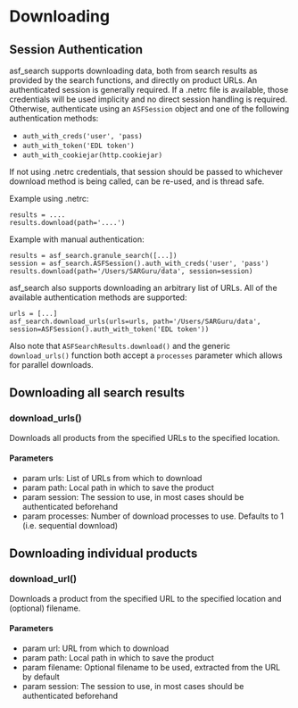 # Downloading

## Session Authentication

asf_search supports downloading data, both from search results as provided by the search functions, and directly on product URLs. An authenticated session is generally required. If a .netrc file is available, those credentials will be used implicity and no direct session handling is required. Otherwise, authenticate using an ```ASFSession``` object and one of the following authentication methods:

- ```auth_with_creds('user', 'pass)```
- ```auth_with_token('EDL token')```
- ```auth_with_cookiejar(http.cookiejar)```

If not using .netrc credentials, that session should be passed to whichever download method is being called, can be re-used, and is thread safe.

Example using .netrc:

	results = ....
	results.download(path='....')

Example with manual authentication:

	results = asf_search.granule_search([...])
	session = asf_search.ASFSession().auth_with_creds('user', 'pass')
	results.download(path='/Users/SARGuru/data', session=session)

asf_search also supports downloading an arbitrary list of URLs. All of the available authentication methods are supported:

	urls = [...]
	asf_search.download_urls(urls=urls, path='/Users/SARGuru/data', session=ASFSession().auth_with_token('EDL token'))

Also note that ```ASFSearchResults.download()``` and the generic ```download_urls()``` function both accept a ```processes``` parameter which allows for parallel downloads.

## Downloading all search results
### download_urls()

Downloads all products from the specified URLs to the specified location.

#### Parameters
- param urls: List of URLs from which to download
- param path: Local path in which to save the product
- param session: The session to use, in most cases should be authenticated beforehand
- param processes: Number of download processes to use. Defaults to 1 (i.e. sequential download)

## Downloading individual products
### download_url()

Downloads a product from the specified URL to the specified location and (optional) filename.

#### Parameters
- param url: URL from which to download
- param path: Local path in which to save the product
- param filename: Optional filename to be used, extracted from the URL by default
- param session: The session to use, in most cases should be authenticated beforehand
